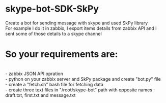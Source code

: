 # skype-bot-SDK-SkPy
Create a bot for sending message with skype and used SkPy library
<br>
For example I do it in zabbix, I export items details from zabbix API and I sent some of those details to a skype channel
<br>
# So your requirements are:
<br>
- zabbix JSON API opration
<br>
- python on your zabbix server and SkPy package and create "bot.py" file
<br>
- create a "fetch.sh" bash file for fetching data 
<br>
- create three text files in "/root/skype-bot" path with opposite names : draft.txt, first.txt and message.txt
<br>
